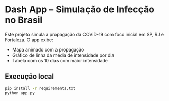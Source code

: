 
# Dash App – Simulação de Infecção no Brasil

Este projeto simula a propagação da COVID-19 com foco inicial em SP, RJ e Fortaleza. O app exibe:

- Mapa animado com a propagação
- Gráfico de linha da média de intensidade por dia
- Tabela com os 10 dias com maior intensidade

## Execução local

```bash
pip install -r requirements.txt
python app.py
